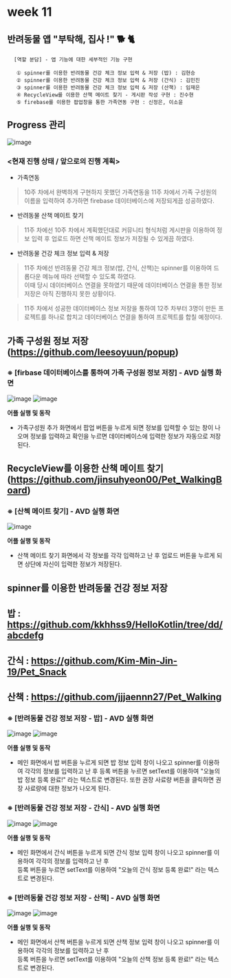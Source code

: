 #  week 11

## 반려동물 앱 "부탁해, 집사 !" 🐕 🐈
<pre> <code> [역할 분담] - 앱 기능에 대한 세부적인 기능 구현

   ① spinner를 이용한 반려동물 건강 체크 정보 입력 & 저장 (밥) : 김현승
   ② spinner를 이용한 반려동물 건강 체크 정보 입력 & 저장 (간식) : 김민진
   ③ spinner를 이용한 반려동물 건강 체크 정보 입력 & 저장 (산책) : 임재은
   ④ RecycleView를 이용한 산책 메이트 찾기 - 게시판 작성 구현 : 진수현
   ⑤ firebase를 이용한 팝업창을 통한 가족연동 구현 : 신정은, 이소윤
</code></pre>

## Progress 관리
![image](https://user-images.githubusercontent.com/79950103/118532057-8251df80-b781-11eb-941d-019a15a76d27.png)

### <현재 진행 상태 / 앞으로의 진행 계획>
- 가족연동
>10주 차에서 완벽하게 구현하지 못했던 가족연동을 11주 차에서 가족 구성원의 이름을 입력하여 추가하면 firebase 데이터베이스에 저장되게끔 성공하였다. 

- 반려동물 산책 메이트 찾기
>11주 차에선 10주 차에서 계획했던대로 커뮤니티 형식처럼 게시판을 이용하여 정보 입력 후 업로드 하면 산책 메이트 정보가 저장될 수 있게끔 하였다. 
   
- 반려동물 건강 체크 정보 입력 & 저장
>11주 차에선 반려동물 건강 체크 정보(밥, 간식, 산책)는 spinner를 이용하여 드롭다운 메뉴에 따라 선택할 수 있도록 하였다.   
>이때 당시 데이터베이스 연결을 못하였기 때문에 데이터베이스 연결을 통한 정보 저장은 아직 진행하지 못한 상황이다.

>11주 차에서 성공한 데이터베이스 정보 저장을 통하여 12주 차부터 3명이 만든 프로젝트를 하나로 합치고 데이터베이스 연결을 통하여 프로젝트를 합칠 예정이다. 

## 가족 구성원 정보 저장 (https://github.com/leesoyuun/popup)

###  ※ [firbase 데이터베이스를 통하여 가족 구성원 정보 저장] - AVD 실행 화면
![image](https://user-images.githubusercontent.com/79950103/118522086-a52ac680-b776-11eb-8b74-51e609d5df4e.png)
![image](https://user-images.githubusercontent.com/79950103/118522461-0bafe480-b777-11eb-9b25-d94f70ebfc00.png)

**어플 실행 및 동작**  
* 가족구성원 추가 화면에서 팝업 버튼을 누르게 되면 정보를 입력할 수 있는 창이 나오며 정보를 입력하고 확인을 누르면 데이터베이스에 입력한 정보가 자동으로 저장된다.
 
 ## RecycleView를 이용한 산책 메이트 찾기 (https://github.com/jinsuhyeon00/Pet_WalkingBoard)
 
 ### ※ [산첵 메이트 찾기] - AVD 실행 화면
![image](https://user-images.githubusercontent.com/79950103/118523855-84fc0700-b778-11eb-9a2e-983f71af08e3.png)

**어플 실행 및 동작**  
* 산책 메이트 찾기 화면에서 각 정보를 각각 입력하고 난 후 업로드 버튼을 누르게 되면 상단에 자신이 입력한 정보가 저장된다. 

## spinner를 이용한 반려동물 건강 정보 저장   
## 밥 : https://github.com/kkhhss9/HelloKotlin/tree/dd/abcdefg   
## 간식 : https://github.com/Kim-Min-Jin-19/Pet_Snack  
## 산책 : https://github.com/jjjaennn27/Pet_Walking

### ※ [반려동물 건강 정보 저장 - 밥] - AVD 실행 화면
![image](https://user-images.githubusercontent.com/79950103/118525207-e2448800-b779-11eb-9543-a2a10c55390c.png)
![image](https://user-images.githubusercontent.com/79950103/118525979-ba095900-b77a-11eb-9e4f-3599f3ccab18.png)
 
**어플 실행 및 동작**  
* 메인 화면에서 밥 버튼을 누르게 되면 밥 정보 입력 창이 나오고 spinner를 이용하여 각각의 정보를 입력하고 난 후 등록 버튼을 누르면 setText를 이용하여 "오늘의 밥 정보 등록 완료!" 라는 텍스트로 변경된다. 또한 권장 사료량 버튼을 클릭하면 권장 사료량에 대한 정보가 나오게 된다. 

### ※ [반려동물 건강 정보 저장 - 간식] - AVD 실행 화면
![image](https://user-images.githubusercontent.com/79950103/118527436-423c2e00-b77c-11eb-9f95-a587fe3a4742.png)
![image](https://user-images.githubusercontent.com/79950103/118527671-7879ad80-b77c-11eb-8f8d-23b01a073975.png)

**어플 실행 및 동작**  
* 메인 화면에서 간식 버튼을 누르게 되면 간식 정보 입력 창이 나오고 spinner를 이용하여 각각의 정보를 입력하고 난 후   
등록 버튼을 누르면 setText를 이용하여 "오늘의 간식 정보 등록 완료!" 라는 텍스트로 변경된다.

### ※ [반려동물 건강 정보 저장 - 산책] - AVD 실행 화면
![image](https://user-images.githubusercontent.com/79950103/118528643-87149480-b77d-11eb-8d14-b18f5085b0e2.png)
![image](https://user-images.githubusercontent.com/79950103/118528768-b3301580-b77d-11eb-91e2-ce9c4615b3c9.png)

**어플 실행 및 동작**  
* 메인 화면에서 산책 버튼을 누르게 되면 산책 정보 입력 창이 나오고 spinner를 이용하여 각각의 정보를 입력하고 난 후   
등록 버튼을 누르면 setText를 이용하여 "오늘의 산책 정보 등록 완료!" 라는 텍스트로 변경된다. 
